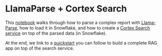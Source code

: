 # LlamaParse + Cortex Search

This [notebook](https://github.com/sfc-gh-jreini/llama-parse-cortex-search/blob/main/llama-cloud-snowflake.ipynb) walks through how to parse a complex report with [Llama-Parse](https://www.llamaindex.ai/llamaparse), how to load it in Snowflake, and how to create a [Cortex Search service](https://docs.snowflake.com/en/user-guide/snowflake-cortex/cortex-search/cortex-search-overview) on top of the parsed data (in Snowflake).

At the end, we link to a [quickstart](https://docs.snowflake.com/en/user-guide/snowflake-cortex/cortex-search/tutorials/cortex-search-tutorial-3-chat-advanced) you can follow to build a complete RAG app on top of the search service.
